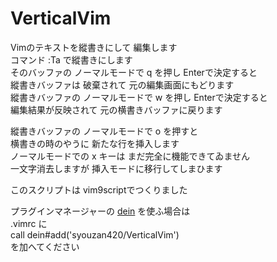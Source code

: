# VerticalVim  
Vimのテキストを縱書きにして 編集します  
コマンド :Ta で縱書きにします  
そのバッファの ノーマルモードで q を押し Enterで決定すると  
縱書きバッファは 破棄されて 元の編集画面にもどります  
縱書きバッファの ノーマルモードで w を押し Enterで決定すると  
編集結果が反映されて 元の横書きバッファに戻ります  

縱書きバッファの ノーマルモードで o を押すと  
横書きの時のやうに 新たな行を挿入します  
ノーマルモードでの x キーは まだ完全に機能できてゐません  
一文字消去しますが 挿入モードに移行してしまひます  

このスクリプトは vim9scriptでつくりました  

プラグインマネージャーの [dein](https://github.com/Shougo/dein.vim) を使ふ場合は  
.vimrc に  
call dein#add('syouzan420/VerticalVim')  
を加へてください  
